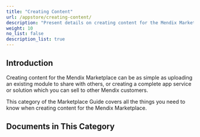 ```yaml
---
title: "Creating Content"
url: /appstore/creating-content/
description: "Present details on creating content for the Mendix Marketplace."
weight: 10
no_list: false
description_list: true
---
```


## Introduction

Creating content for the Mendix Marketplace can be as simple as uploading an existing module to share with others, or creating a complete app service or solution which you can sell to other Mendix customers.

This category of the Marketplace Guide covers all the things you need to know when creating content for the Mendix Marketplace.

## Documents in This Category
